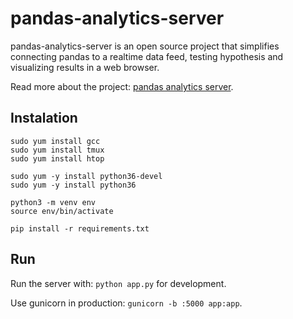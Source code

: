 # pandas-analytics-server

pandas-analytics-server is an open source project that simplifies connecting
pandas to a realtime data feed, testing hypothesis and visualizing results in a web browser.

Read more about the project: [pandas analytics server](https://towardsdatascience.com/pandas-analytics-server-d9abceec888b).

## Instalation

```
sudo yum install gcc
sudo yum install tmux
sudo yum install htop

sudo yum -y install python36-devel
sudo yum -y install python36

python3 -m venv env
source env/bin/activate

pip install -r requirements.txt
```

## Run

Run the server with: `python app.py` for development.

Use gunicorn in production: `gunicorn -b :5000 app:app`.
